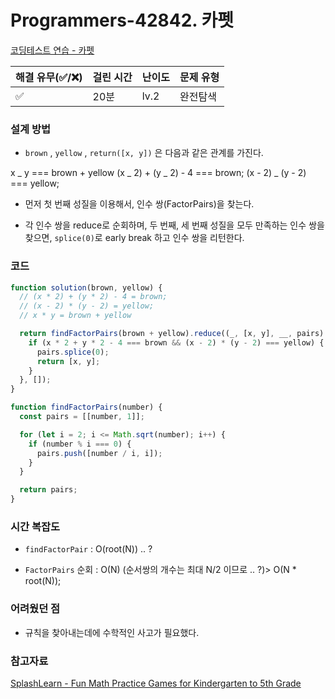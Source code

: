 # Programmers-42842. 카펫

[코딩테스트 연습 - 카펫](https://programmers.co.kr/learn/courses/30/lessons/42842)

| 해결 유무(✅/❌) | 걸린 시간 | 난이도 | 문제 유형 |
| ---------------- | --------- | ------ | --------- |
| ✅               | 20분      | lv.2   | 완전탐색  |

### **설계 방법**

- `brown` , `yellow` , `return([x, y])` 은 다음과 같은 관계를 가진다.

x _ y === brown + yellow
(x _ 2) + (y _ 2) - 4 === brown;
(x - 2) _ (y - 2) === yellow;

- 먼저 첫 번째 성질을 이용해서, 인수 쌍(FactorPairs)을 찾는다.

- 각 인수 쌍을 reduce로 순회하며, 두 번째, 세 번째 성질을 모두 만족하는 인수 쌍을 찾으면, `splice(0)`로 early break 하고 인수 쌍을 리턴한다.

### 코드

```javascript
function solution(brown, yellow) {
  // (x * 2) + (y * 2) - 4 = brown;
  // (x - 2) * (y - 2) = yellow;
  // x * y = brown + yellow

  return findFactorPairs(brown + yellow).reduce((_, [x, y], __, pairs) => {
    if (x * 2 + y * 2 - 4 === brown && (x - 2) * (y - 2) === yellow) {
      pairs.splice(0);
      return [x, y];
    }
  }, []);
}

function findFactorPairs(number) {
  const pairs = [[number, 1]];

  for (let i = 2; i <= Math.sqrt(number); i++) {
    if (number % i === 0) {
      pairs.push([number / i, i]);
    }
  }

  return pairs;
}
```

### **시간 복잡도**

- `findFactorPair` : O(root(N)) .. ?

- `FactorPairs` 순회 : O(N) (순서쌍의 개수는 최대 N/2 이므로 .. ?)> O(N \* root(N));

### **어려웠던 점**

- 규칙을 찾아내는데에 수학적인 사고가 필요했다.

### **참고자료**

[SplashLearn - Fun Math Practice Games for Kindergarten to 5th Grade](https://www.splashlearn.com/math-vocabulary/fractions/factor-pairs)
